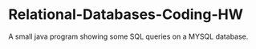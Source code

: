 # Relational-Databases-Coding-HW
A small java program showing some SQL queries on a MYSQL database.
